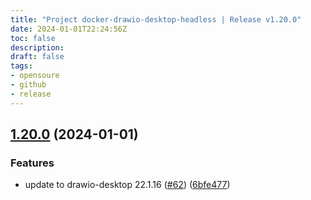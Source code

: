```yaml
---
title: "Project docker-drawio-desktop-headless | Release v1.20.0"
date: 2024-01-01T22:24:56Z
toc: false
description: 
draft: false
tags:
- opensoure
- github
- release
---
```

## [1.20.0](https://github.com/rlespinasse/docker-drawio-desktop-headless/compare/v1.19.0...v1.20.0) (2024-01-01)


### Features

* update to drawio-desktop 22.1.16 ([#62](https://github.com/rlespinasse/docker-drawio-desktop-headless/issues/62)) ([6bfe477](https://github.com/rlespinasse/docker-drawio-desktop-headless/commit/6bfe4779785f39bbef217ffc14a6b819071b49f2))



